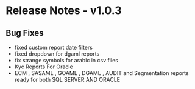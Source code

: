 # Release Notes -  v1.0.3

## Bug Fixes
- fixed custom report date filters
- fixed dropdown for dgaml reports
- fix strange symbols for arabic in csv files
- Kyc Reports For Oracle
- ECM , SASAML , GOAML , DGAML , AUDIT and Segmentation reports ready for both SQL SERVER AND ORACLE
